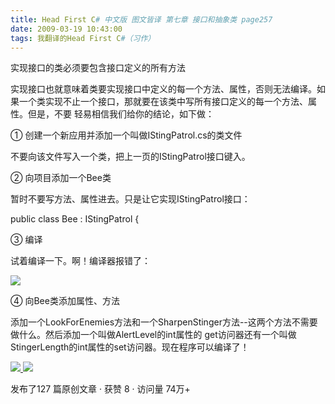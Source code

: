 ```yaml
---
title: Head First C# 中文版 图文皆译 第七章 接口和抽象类 page257
date: 2009-03-19 10:43:00
tags: 我翻译的Head First C#（习作）
---
```

实现接口的类必须要包含接口定义的所有方法

  

实现接口也就意味着类要实现接口中定义的每一个方法、属性，否则无法编译。如果一个类实现不止一个接口，那就要在该类中写所有接口定义的每一个方法、属性。但是，不要
轻易相信我们给你的结论，如下做：

  

①  创建一个新应用并添加一个叫做IStingPatrol.cs的类文件

  

不要向该文件写入一个类，把上一页的IStingPatrol接口键入。

  

②  向项目添加一个Bee类

  

暂时不要写方法、属性进去。只是让它实现IStingPatrol接口：

  

public class Bee : IStingPatrol {

  

③  编译

  

试着编译一下。啊！编译器报错了：

  

![](https://p-blog.csdn.net/images/p_blog_csdn_net/cuipengfei1/EntryImages/20090319/2009-03-19_10-34-14.jpg)

④  向Bee类添加属性、方法

  

添加一个LookForEnemies方法和一个SharpenStinger方法--这两个方法不需要做什么。然后添加一个叫做AlertLevel的int属性的
get访问器还有一个叫做StingerLength的int属性的set访问器。现在程序可以编译了！



[ ![](https://profile.csdnimg.cn/5/2/5/3_cuipengfei1)
![](https://g.csdnimg.cn/static/user-reg-year/1x/11.png)
](https://blog.csdn.net/cuipengfei1)



发布了127 篇原创文章  ·  获赞 8  ·  访问量 74万+

